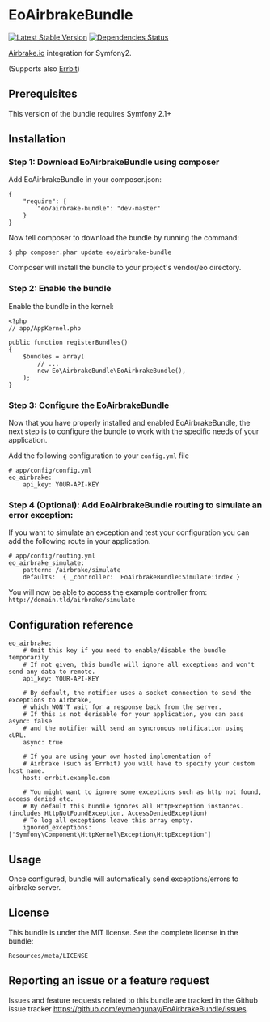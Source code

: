 # EoAirbrakeBundle

[![Latest Stable Version](https://poser.pugx.org/eo/airbrake-bundle/v/stable.png)](https://packagist.org/packages/eo/airbrake-bundle)
[![Dependencies Status](https://www.versioneye.com/php/eo:airbrake-bundle/dev-master/badge.png)](https://www.versioneye.com/php/eo:airbrake-bundle)

[Airbrake.io](https://airbrake.io) integration for Symfony2.

(Supports also [Errbit](https://github.com/errbit/errbit))

## Prerequisites
This version of the bundle requires Symfony 2.1+

## Installation

### Step 1: Download EoAirbrakeBundle using composer
Add EoAirbrakeBundle in your composer.json:

```
{
    "require": {
        "eo/airbrake-bundle": "dev-master"
    }
}
```

Now tell composer to download the bundle by running the command:

```
$ php composer.phar update eo/airbrake-bundle
```

Composer will install the bundle to your project's vendor/eo directory.

### Step 2: Enable the bundle
Enable the bundle in the kernel:

```
<?php
// app/AppKernel.php

public function registerBundles()
{
    $bundles = array(
        // ...
        new Eo\AirbrakeBundle\EoAirbrakeBundle(),
    );
}
```

### Step 3: Configure the EoAirbrakeBundle
Now that you have properly installed and enabled EoAirbrakeBundle, the next step is to configure the bundle to work with the specific needs of your application.

Add the following configuration to your `config.yml` file

```
# app/config/config.yml
eo_airbrake:
    api_key: YOUR-API-KEY
```

### Step 4 (Optional): Add EoAirbrakeBundle routing to simulate an error exception:
If you want to simulate an exception and test your configuration you can add the following route in your application.

```
# app/config/routing.yml
eo_airbrake_simulate:
    pattern: /airbrake/simulate
    defaults:  { _controller:  EoAirbrakeBundle:Simulate:index }
```
You will now be able to access the example controller from: `http://domain.tld/airbrake/simulate`


## Configuration reference

```
eo_airbrake:
    # Omit this key if you need to enable/disable the bundle temporarily 
    # If not given, this bundle will ignore all exceptions and won't send any data to remote.
    api_key: YOUR-API-KEY

    # By default, the notifier uses a socket connection to send the exceptions to Airbrake, 
    # which WON'T wait for a response back from the server. 
    # If this is not derisable for your application, you can pass async: false 
    # and the notifier will send an syncronous notification using cURL.
    async: true

    # If you are using your own hosted implementation of 
    # Airbrake (such as Errbit) you will have to specify your custom host name.
    host: errbit.example.com

    # You might want to ignore some exceptions such as http not found, access denied etc.
    # By default this bundle ignores all HttpException instances. (includes HttpNotFoundException, AccessDeniedException)
    # To log all exceptions leave this array empty.
    ignored_exceptions: ["Symfony\Component\HttpKernel\Exception\HttpException"]

```

## Usage
Once configured, bundle will automatically send exceptions/errors to airbrake server.

## License
This bundle is under the MIT license. See the complete license in the bundle:
```
Resources/meta/LICENSE
```

## Reporting an issue or a feature request
Issues and feature requests related to this bundle are tracked in the Github issue tracker https://github.com/eymengunay/EoAirbrakeBundle/issues.

